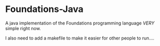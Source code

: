# Foundations-Java
A java implementation of the Foundations programming language
*VERY* simple right now.

I also need to add a makefile to make it easier for other people to run....
